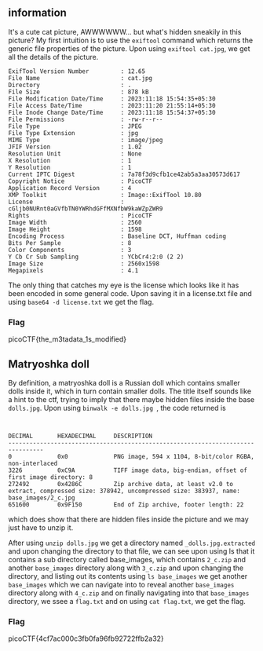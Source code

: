 ## information

It's a cute cat picture, AWWWWWW... but what's hidden sneakily in this picture? My first intuition is to use the `exiftool` command which returns the generic file properties of the picture. Upon using `exiftool cat.jpg`, we get all the details of the picture. 
```
ExifTool Version Number         : 12.65
File Name                       : cat.jpg
Directory                       : .
File Size                       : 878 kB
File Modification Date/Time     : 2023:11:18 15:54:35+05:30
File Access Date/Time           : 2023:11:20 21:55:14+05:30
File Inode Change Date/Time     : 2023:11:18 15:54:37+05:30
File Permissions                : -rw-r--r--
File Type                       : JPEG
File Type Extension             : jpg
MIME Type                       : image/jpeg
JFIF Version                    : 1.02
Resolution Unit                 : None
X Resolution                    : 1
Y Resolution                    : 1
Current IPTC Digest             : 7a78f3d9cfb1ce42ab5a3aa30573d617
Copyright Notice                : PicoCTF
Application Record Version      : 4
XMP Toolkit                     : Image::ExifTool 10.80
License                         : cGljb0NURnt0aGVfbTN0YWRhdGFfMXNfbW9kaWZpZWR9
Rights                          : PicoCTF
Image Width                     : 2560
Image Height                    : 1598
Encoding Process                : Baseline DCT, Huffman coding
Bits Per Sample                 : 8
Color Components                : 3
Y Cb Cr Sub Sampling            : YCbCr4:2:0 (2 2)
Image Size                      : 2560x1598
Megapixels                      : 4.1
```
The only thing that catches my eye is the license which looks like it has been encoded in some general code. Upon saving it in a license.txt file and using
`base64 -d license.txt` we get the flag.

### Flag
picoCTF{the_m3tadata_1s_modified}


## Matryoshka doll
By definition, a matryoshka doll is a Russian doll which contains smaller dolls inside it, which in turn contain smaller dolls. The title itself sounds like a hint to the ctf, trying to imply that there maybe hidden files inside the base `dolls.jpg`. Upon using `binwalk -e dolls.jpg `, the code returned is
```
                                 

DECIMAL       HEXADECIMAL     DESCRIPTION
--------------------------------------------------------------------------------
0             0x0             PNG image, 594 x 1104, 8-bit/color RGBA, non-interlaced
3226          0xC9A           TIFF image data, big-endian, offset of first image directory: 8
272492        0x4286C         Zip archive data, at least v2.0 to extract, compressed size: 378942, uncompressed size: 383937, name: base_images/2_c.jpg
651600        0x9F150         End of Zip archive, footer length: 22

```
which does show that there are hidden files inside the picture and we may just have to unzip it.

After using 
`unzip dolls.jpg` we get a directory named `_dolls.jpg.extracted` and upon changing the directory to that file, we can see upon using ls that it contains a sub directory called base_images, which contains `2_c.zip` and another `base_images` directory along with `3_c.zip` and upon changing the directory, and listing out its contents using `ls base_images` we get another `base_images` which we can navigate into to reveal another `base_images` directory along with `4_c.zip` and on finally navigating into that `base_images` directory, we ssee a `flag.txt` and on using `cat flag.txt`, we get the flag.

### Flag
picoCTF{4cf7ac000c3fb0fa96fb92722ffb2a32}    

